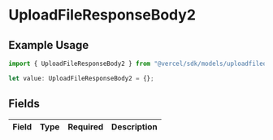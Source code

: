 # UploadFileResponseBody2

## Example Usage

```typescript
import { UploadFileResponseBody2 } from "@vercel/sdk/models/uploadfileop.js";

let value: UploadFileResponseBody2 = {};
```

## Fields

| Field       | Type        | Required    | Description |
| ----------- | ----------- | ----------- | ----------- |